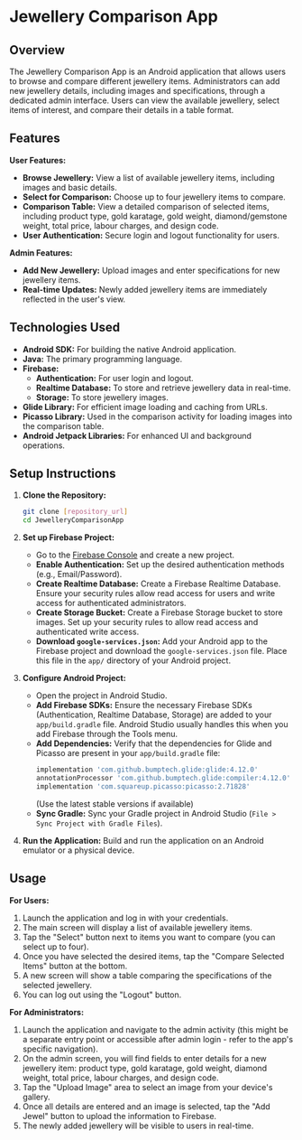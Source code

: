 # Jewellery Comparison App

## Overview

The Jewellery Comparison App is an Android application that allows users to browse and compare different jewellery items. Administrators can add new jewellery details, including images and specifications, through a dedicated admin interface. Users can view the available jewellery, select items of interest, and compare their details in a table format.

## Features

**User Features:**

* **Browse Jewellery:** View a list of available jewellery items, including images and basic details.
* **Select for Comparison:** Choose up to four jewellery items to compare.
* **Comparison Table:** View a detailed comparison of selected items, including product type, gold karatage, gold weight, diamond/gemstone weight, total price, labour charges, and design code.
* **User Authentication:** Secure login and logout functionality for users.

**Admin Features:**

* **Add New Jewellery:** Upload images and enter specifications for new jewellery items.
* **Real-time Updates:** Newly added jewellery items are immediately reflected in the user's view.

## Technologies Used

* **Android SDK:** For building the native Android application.
* **Java:** The primary programming language.
* **Firebase:**
    * **Authentication:** For user login and logout.
    * **Realtime Database:** To store and retrieve jewellery data in real-time.
    * **Storage:** To store jewellery images.
* **Glide Library:** For efficient image loading and caching from URLs.
* **Picasso Library:** Used in the comparison activity for loading images into the comparison table.
* **Android Jetpack Libraries:** For enhanced UI and background operations.

## Setup Instructions

1.  **Clone the Repository:**
    ```bash
    git clone [repository_url]
    cd JewelleryComparisonApp
    ```

2.  **Set up Firebase Project:**
    * Go to the [Firebase Console](https://console.firebase.google.com/) and create a new project.
    * **Enable Authentication:** Set up the desired authentication methods (e.g., Email/Password).
    * **Create Realtime Database:** Create a Firebase Realtime Database. Ensure your security rules allow read access for users and write access for authenticated administrators.
    * **Create Storage Bucket:** Create a Firebase Storage bucket to store images. Set up your security rules to allow read access and authenticated write access.
    * **Download `google-services.json`:** Add your Android app to the Firebase project and download the `google-services.json` file. Place this file in the `app/` directory of your Android project.

3.  **Configure Android Project:**
    * Open the project in Android Studio.
    * **Add Firebase SDKs:** Ensure the necessary Firebase SDKs (Authentication, Realtime Database, Storage) are added to your `app/build.gradle` file. Android Studio usually handles this when you add Firebase through the Tools menu.
    * **Add Dependencies:** Verify that the dependencies for Glide and Picasso are present in your `app/build.gradle` file:
        ```gradle
        implementation 'com.github.bumptech.glide:glide:4.12.0'
        annotationProcessor 'com.github.bumptech.glide:compiler:4.12.0'
        implementation 'com.squareup.picasso:picasso:2.71828'
        ```
        (Use the latest stable versions if available)
    * **Sync Gradle:** Sync your Gradle project in Android Studio (`File > Sync Project with Gradle Files`).

4.  **Run the Application:** Build and run the application on an Android emulator or a physical device.

## Usage

**For Users:**

1.  Launch the application and log in with your credentials.
2.  The main screen will display a list of available jewellery items.
3.  Tap the "Select" button next to items you want to compare (you can select up to four).
4.  Once you have selected the desired items, tap the "Compare Selected Items" button at the bottom.
5.  A new screen will show a table comparing the specifications of the selected jewellery.
6.  You can log out using the "Logout" button.

**For Administrators:**

1.  Launch the application and navigate to the admin activity (this might be a separate entry point or accessible after admin login - refer to the app's specific navigation).
2.  On the admin screen, you will find fields to enter details for a new jewellery item: product type, gold karatage, gold weight, diamond weight, total price, labour charges, and design code.
3.  Tap the "Upload Image" area to select an image from your device's gallery.
4.  Once all details are entered and an image is selected, tap the "Add Jewel" button to upload the information to Firebase.
5.  The newly added jewellery will be visible to users in real-time.
